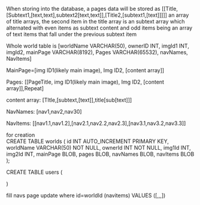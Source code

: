 When storing into the database, a pages data will be stored as [[Title,[Subtext1,[text,text],subtext2[text,text]],[Title2,[subtext1,[text]]]]]
an array of title arrays, the second item in the title array is an subtext array which alternated with even items as subtext content and odd items being an array of text items that fall under the previous subtext item

Whole  world table is [worldName VARCHAR(50), ownerID INT, imgId1 INT, imgId2, mainPage VARCHAR(8192), Pages VARCHAR(65532), navNames, NavItems]

MainPage=[img ID1(likely main image), Img ID2, [content array]]

Pages:
[[PageTitle, img ID1(likely main image), Img ID2, [content array]],Repeat]

content array:
[TItle,[subtext,[text]],title[sub[text]]]

NavNames:
[nav1,nav2,nav30]

NavItems:
[[nav1.1,nav1.2],[nav2.1,nav2.2,nav2.3],[nav3.1,nav3.2,nav3.3]]


for creation                    
    CREATE TABLE worlds (
    id INT AUTO_INCREMENT PRIMARY KEY,
    worldName VARCHAR(50) NOT NULL,
    ownerId INT NOT NULL,
    img1Id INT,
    img2Id INT,
    mainPage BLOB,
    pages BLOB,
    navNames BLOB,
    navItems BLOB
);

CREATE TABLE users (
    
)

fill navs page
    update where id=worldId (navitems) VALUES ([,,,])




